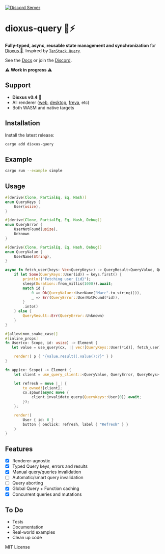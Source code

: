 [![Discord Server](https://img.shields.io/discord/1015005816094478347.svg?logo=discord&style=flat-square)](https://discord.gg/gwuU8vGRPr)

# dioxus-query 🦀⚡

**Fully-typed, async, reusable state management and synchronization** for [Dioxus 🧬](https://dioxuslabs.com/). Inspired by [`TanStack Query`](https://tanstack.com/query/latest/docs/react/overview). 

See the [Docs](https://docs.rs/dioxus-query/latest/dioxus_query/) or join the [Discord](https://discord.gg/gwuU8vGRPr). 

⚠️ **Work in progress ⚠️**

## Support

- **Dioxus v0.4** 🧬
- All renderer ([web](https://dioxuslabs.com/learn/0.4/getting_started/wasm), [desktop](https://dioxuslabs.com/learn/0.4/getting_started/desktop), [freya](https://github.com/marc2332/freya), etc)
- Both WASM and native targets

## Installation

Install the latest release:
```bash
cargo add dioxus-query
```

## Example

```bash	
cargo run --example simple
```

## Usage

```rust
#[derive(Clone, PartialEq, Eq, Hash)]
enum QueryKeys {
    User(usize),
}

#[derive(Clone, PartialEq, Eq, Hash, Debug)]
enum QueryError {
    UserNotFound(usize),
    Unknown
}

#[derive(Clone, PartialEq, Eq, Hash, Debug)]
enum QueryValue {
    UserName(String),
}

async fn fetch_user(keys: Vec<QueryKeys>) -> QueryResult<QueryValue, QueryError> {
    if let Some(QueryKeys::User(id)) = keys.first() {
        println!("Fetching user {id}");
        sleep(Duration::from_millis(1000)).await;
        match id {
            0 => Ok(QueryValue::UserName("Marc".to_string())),
            _ => Err(QueryError::UserNotFound(*id)),
        }
        .into()
    } else {
        QueryResult::Err(QueryError::Unknown)
    }
}

#[allow(non_snake_case)]
#[inline_props]
fn User(cx: Scope, id: usize) -> Element {
   let value = use_query(cx, || vec![QueryKeys::User(*id)], fetch_user);

    render!( p { "{value.result().value():?}" } )
}

fn app(cx: Scope) -> Element {
    let client = use_query_client::<QueryValue, QueryError, QueryKeys>(cx);

    let refresh = move |_| {
        to_owned![client];
        cx.spawn(async move {
            client.invalidate_query(QueryKeys::User(0)).await;
        });
    };

    render!(
        User { id: 0 }
        button { onclick: refresh, label { "Refresh" } }
    )
}
```

## Features
- [x] Renderer-agnostic
- [x] Typed Query keys, errors and results
- [x] Manual query/queries invalidation
- [ ] Automatic/smart query invalidation
- [ ] Query aborting
- [x] Global Query + Function caching
- [x] Concurrent queries and mutations

## To Do
- Tests
- Documentation
- Real-world examples
- Clean up code

MIT License
